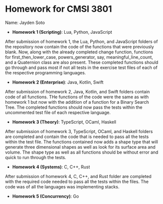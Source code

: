 # Homework for CMSI 3801

Name: Jayden Soto



- **Homework 1 (Scripting)**: Lua, Python, JavaScript

After submission of homework 1, the Lua, Python, and JavaScript folders of the
repository now contain the code of the functions that were previously blank. Now,
along with the already completed change function, functions for first_then_lower_case,
powers_generator, say, meaningful_line_count, and a Quaternion class are also present.
These completed functions should go through and pass most if not all tests in the
exercise test files of each of the respective programming languages.

- **Homework 2 (Enterprise)**: Java, Kotlin, Swift

After submission of homework 2, Java, Kotlin, and Swift folders contain code of all 
functions. THe functions of the code were the same as with homework 1 but now with the
addition of a function for a Binary Search Tree. The completed functions should now pass
the tests within the uncommented test file of each respective language. 

- **Homework 3 (Theory)**: TypeScript, OCaml, Haskell

After submission of homework 3, TypeScript, OCaml, and Haskell folders are completed and 
contain the code that is needed to pass all the tests within the test file. The functions
contained now adds a shape type that will generate three dimensional shapes as well as 
look for its surface area and volume. The shape type as well as all functions should be 
without error and quick to run through the tests.

- **Homework 4 (Systems)**: C, C++, Rust

After submission of homework 4, C, C++, and Rust folder are completed with the required code 
needed to pass all the tests within the files. The code was of all the languages was 
implementing stacks. 

- **Homework 5 (Concurrency)**: Go

